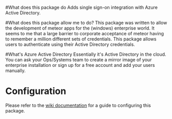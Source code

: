 #What does this package do
Adds single sign-on integration with Azure Active Directory.

#What does this package allow me to do?
This package was written to allow the development of  meteor apps for the (windows) enterprise world. It seems to me that a large barrier to corporate acceptance of meteor having to remember a million different sets of credentials. This package allows users to authenticate using their Active Directory credentials.

#What's Azure Active Directory
Essentially it's Active Directory in the cloud. You can ask your Ops/Systems team to create a mirror image of your enterprise installation or sign up for a free account and add your users manually.

# Configuration
Please refer to the [wiki documentation](https://github.com/djluck/accounts-azure-active-directory/wiki/Getting-accounts-azure-active-directory-up-and-running) for a guide to configuring this package.